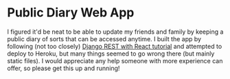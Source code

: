 # Public Diary Web App

I figured it'd be neat to be able to update my friends and family by keeping a public diary of sorts that can be accessed anytime. I built the app by following (not too closely) [Django REST with React tutorial](https://www.valentinog.com/blog/drf/) and attempted to deploy to Heroku, but many things seemed to go wrong there (but mainly static files). I would appreciate any help someone with more experience can offer, so please get this up and running!
